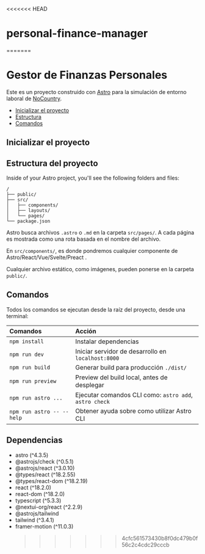 <<<<<<< HEAD

# personal-finance-manager

=======

# Gestor de Finanzas Personales

Este es un proyecto construido con [Astro](https://astro.build) para la simulación de entorno laboral de [NoCountry](https://www.nocountry.tech).

- [Inicializar el proyecto](#inicializar-el-proyecto)
- [Estructura](#estructura-del-proyecto)
- [Comandos](#comandos)

## Inicializar el proyecto

## Estructura del proyecto

Inside of your Astro project, you'll see the following folders and files:

```text
/
├── public/
├── src/
│   ├── components/
│   ├── layouts/
│   └── pages/
└── package.json
```

Astro busca archivos `.astro` o `.md` en la carpeta `src/pages/`. A cada página es mostrada como una rota basada en el nombre del archivo.

En `src/components/`, es donde pondremos cualquier componente de Astro/React/Vue/Svelte/Preact .

Cualquier archivo estático, como imágenes, pueden ponerse en la carpeta `public/`.

## Comandos

Todos los comandos se ejecutan desde la raíz del proyecto, desde una terminal:

| Comandos                  | Acción                                                 |
| :------------------------ | :----------------------------------------------------- |
| `npm install`             | Instalar dependencias                                  |
| `npm run dev`             | Iniciar servidor de desarrollo en `localhost:8000`     |
| `npm run build`           | Generar build para producción `./dist/`                |
| `npm run preview`         | Preview del build local, antes de desplegar            |
| `npm run astro ...`       | Ejecutar comandos CLI como: `astro add`, `astro check` |
| `npm run astro -- --help` | Obtener ayuda sobre como utilizar Astro CLI            |

## Dependencias

- astro (^4.3.5)
- @astrojs/check (^0.5.1)
- @astrojs/react (^3.0.10)
- @types/react (^18.2.55)
- @types/react-dom (^18.2.19)
- react (^18.2.0)
- react-dom (^18.2.0)
- typescript (^5.3.3)
- @nextui-org/react (^2.2.9)
- @astrojs/tailwind
- tailwind (^3.4.1)
- framer-motion (^11.0.3)
  > > > > > > > 4cfc561573430b8f0dc479b0f56c2c4cdc29cccb
